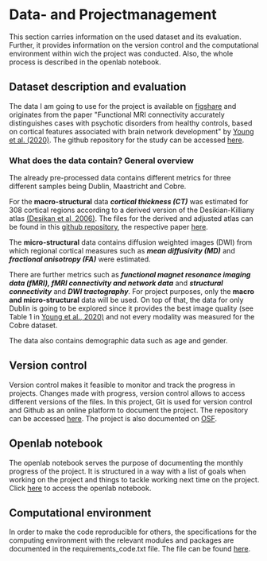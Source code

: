 # Data- and Projectmanagement

This section carries information on the used dataset and its evaluation. Further, it provides information on the version control and the computational environment within wich the project was conducted. Also, the whole process is described in the openlab notebook.

## Dataset description and evaluation

The data I am going to use for the project is available on [figshare](https://figshare.com/articles/dataset/Data_for_Functional_MRI_connectivity_accurately_distinguishes_cases_with_psychotic_disorders_from_healthy_controls_based_on_cortical_features_associated_with_brain_network_development_/12361550) and originates from the paper "Functional MRI connectivity accurately distinguishes cases with psychotic disorders from healthy controls, based on cortical features associated with brain network development" by [Young et al. (2020)](https://doi.org/10.1101/19009894). The github repository for the study can be accessed [here](https://github.com/jmyoung36/fMRI_connectivity_accurately_distinguishes_cases).

### What does the data contain? General overview

The already pre-processed data contains different metrics for three different samples being Dublin, Maastricht and Cobre. 

For the **macro-structural** data ***cortical thickness (CT)*** was estimated for 308 cortical regions according to a derived version of the Desikian-Killiany atlas [(Desikan et al, 2006)](https://www.sciencedirect.com/science/article/abs/pii/S1053811906000437?via%3Dihub). The files for the derived and adjusted atlas can be found in this [github repository](https://github.com/RafaelRomeroGarcia/subParcellation), the respective paper [here](https://doi.org/10.1016/j.neuroimage.2011.10.086).

The **micro-structural** data contains diffusion weighted images (DWI) from which regional cortical measures such as ***mean diffusivity (MD)*** and ***fractional anisotropy (FA)*** were estimated.

There are further metrics such as ***functional magnet resonance imaging data (fMRI), fMRI connectivity and network data*** and ***structural connectivity*** and ***DWI tractography***. For project purposes, only the **macro and micro-structural** data will be used. On top of that, the data for only Dublin is going to be explored since it provides the best image quality (see Table 1 in [Young et al., 2020)](https://doi.org/10.1101/19009894) and not every modality was measured for the Cobre dataset. 

The data also contains demographic data such as age and gender.
## Version control

Version control makes it feasible to monitor and track the progress in projects. Changes made with progress, version control allows to access different versions of the files. 
In this project, Git is used for version control and Github as an online platform to document the project. The repository can be accessed [here](https://github.com/mello-y/MSc5_research_project). The project is also documented on [OSF](https://osf.io/g8j2c/).
## Openlab notebook

The openlab notebook serves the purpose of documenting the monthly progress of the project. It is structured in a way with a list of goals when working on the project and things to tackle working next time on the project. Click [here](https://mello-y.github.io/MSc5_research_project/open_lab_notebook/html) to access the openlab notebook.


## Computational environment

In order to make the code reproducible for others, the specifications for the computing environment with the relevant modules and packages are documented in the requirements_code.txt file. The file can be found [here](https://github.com/mello-y/MSc5_research_project/tree/main/content/code).










